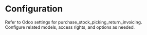 # Configuration

Refer to Odoo settings for purchase_stock_picking_return_invoicing. Configure related models, access rights, and options as needed.
